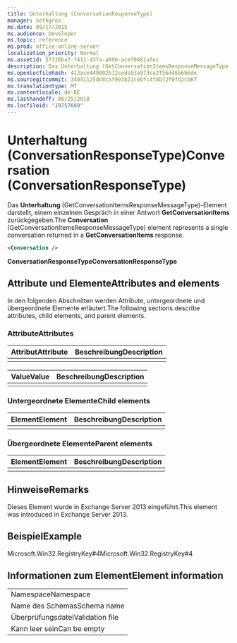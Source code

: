 ```yaml
---
title: Unterhaltung (ConversationResponseType)
manager: sethgros
ms.date: 09/17/2015
ms.audience: Developer
ms.topic: reference
ms.prod: office-online-server
localization_priority: Normal
ms.assetid: 57310ba7-f411-43fa-a096-acef0481afec
description: Das Unterhaltung (GetConversationItemsResponseMessageType)-Element darstellt, einem einzelnen Gespräch in einer Antwort GetConversationItems zurückgegeben.
ms.openlocfilehash: 413ace449002b72cedc03a973ca2f56d46b6b6de
ms.sourcegitcommit: 34041125dc8c5f993b21cebfc4f8b72f0fd2cb6f
ms.translationtype: MT
ms.contentlocale: de-DE
ms.lasthandoff: 06/25/2018
ms.locfileid: "19757689"
---
```

# <a name="conversation-conversationresponsetype"></a><span data-ttu-id="5b38f-103">Unterhaltung (ConversationResponseType)</span><span class="sxs-lookup"><span data-stu-id="5b38f-103">Conversation (ConversationResponseType)</span></span>

<span data-ttu-id="5b38f-104">Das **Unterhaltung** (GetConversationItemsResponseMessageType)-Element darstellt, einem einzelnen Gespräch in einer Antwort **GetConversationItems** zurückgegeben.</span><span class="sxs-lookup"><span data-stu-id="5b38f-104">The **Conversation** (GetConversationItemsResponseMessageType) element represents a single conversation returned in a **GetConversationItems** response.</span></span> 
  
```XML
<Conversation />
```

 <span data-ttu-id="5b38f-105">**ConversationResponseType**</span><span class="sxs-lookup"><span data-stu-id="5b38f-105">**ConversationResponseType**</span></span>
## <a name="attributes-and-elements"></a><span data-ttu-id="5b38f-106">Attribute und Elemente</span><span class="sxs-lookup"><span data-stu-id="5b38f-106">Attributes and elements</span></span>

<span data-ttu-id="5b38f-107">In den folgenden Abschnitten werden Attribute, untergeordnete und übergeordnete Elemente erläutert.</span><span class="sxs-lookup"><span data-stu-id="5b38f-107">The following sections describe attributes, child elements, and parent elements.</span></span>
  
### <a name="attributes"></a><span data-ttu-id="5b38f-108">Attribute</span><span class="sxs-lookup"><span data-stu-id="5b38f-108">Attributes</span></span>

|<span data-ttu-id="5b38f-109">**Attribut**</span><span class="sxs-lookup"><span data-stu-id="5b38f-109">**Attribute**</span></span>|<span data-ttu-id="5b38f-110">**Beschreibung**</span><span class="sxs-lookup"><span data-stu-id="5b38f-110">**Description**</span></span>|
|:-----|:-----|
|||
   
#### 

|<span data-ttu-id="5b38f-111">**Value**</span><span class="sxs-lookup"><span data-stu-id="5b38f-111">**Value**</span></span>|<span data-ttu-id="5b38f-112">**Beschreibung**</span><span class="sxs-lookup"><span data-stu-id="5b38f-112">**Description**</span></span>|
|:-----|:-----|
|||
   
### <a name="child-elements"></a><span data-ttu-id="5b38f-113">Untergeordnete Elemente</span><span class="sxs-lookup"><span data-stu-id="5b38f-113">Child elements</span></span>

|<span data-ttu-id="5b38f-114">**Element**</span><span class="sxs-lookup"><span data-stu-id="5b38f-114">**Element**</span></span>|<span data-ttu-id="5b38f-115">**Beschreibung**</span><span class="sxs-lookup"><span data-stu-id="5b38f-115">**Description**</span></span>|
|:-----|:-----|
|||
   
### <a name="parent-elements"></a><span data-ttu-id="5b38f-116">Übergeordnete Elemente</span><span class="sxs-lookup"><span data-stu-id="5b38f-116">Parent elements</span></span>

|<span data-ttu-id="5b38f-117">**Element**</span><span class="sxs-lookup"><span data-stu-id="5b38f-117">**Element**</span></span>|<span data-ttu-id="5b38f-118">**Beschreibung**</span><span class="sxs-lookup"><span data-stu-id="5b38f-118">**Description**</span></span>|
|:-----|:-----|
|||
   
## <a name="remarks"></a><span data-ttu-id="5b38f-119">Hinweise</span><span class="sxs-lookup"><span data-stu-id="5b38f-119">Remarks</span></span>

<span data-ttu-id="5b38f-120">Dieses Element wurde in Exchange Server 2013 eingeführt.</span><span class="sxs-lookup"><span data-stu-id="5b38f-120">This element was introduced in Exchange Server 2013.</span></span>
  
## <a name="example"></a><span data-ttu-id="5b38f-121">Beispiel</span><span class="sxs-lookup"><span data-stu-id="5b38f-121">Example</span></span>

<span data-ttu-id="5b38f-122">Microsoft.Win32.RegistryKey#4</span><span class="sxs-lookup"><span data-stu-id="5b38f-122">Microsoft.Win32.RegistryKey#4</span></span>
  
## <a name="element-information"></a><span data-ttu-id="5b38f-123">Informationen zum Element</span><span class="sxs-lookup"><span data-stu-id="5b38f-123">Element information</span></span>

||
|:-----|
|<span data-ttu-id="5b38f-124">Namespace</span><span class="sxs-lookup"><span data-stu-id="5b38f-124">Namespace</span></span>  <br/> |
|<span data-ttu-id="5b38f-125">Name des Schemas</span><span class="sxs-lookup"><span data-stu-id="5b38f-125">Schema name</span></span>  <br/> |
|<span data-ttu-id="5b38f-126">Überprüfungsdatei</span><span class="sxs-lookup"><span data-stu-id="5b38f-126">Validation file</span></span>  <br/> |
|<span data-ttu-id="5b38f-127">Kann leer sein</span><span class="sxs-lookup"><span data-stu-id="5b38f-127">Can be empty</span></span>  <br/> |
   


